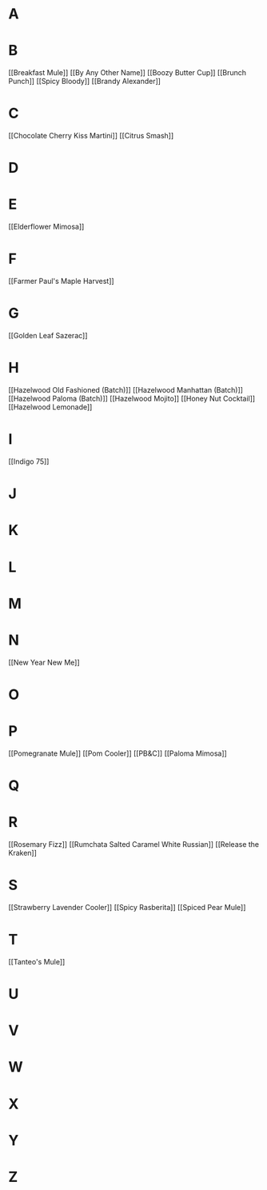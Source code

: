 # A
# B
[[Breakfast Mule]] 
[[By Any Other Name]] 
[[Boozy Butter Cup]] 
[[Brunch Punch]]
[[Spicy Bloody]]
[[Brandy Alexander]]
# C
[[Chocolate Cherry Kiss Martini]] 
[[Citrus Smash]] 
# D
# E
[[Elderflower Mimosa]]
# F
[[Farmer Paul's Maple Harvest]] 
# G
[[Golden Leaf Sazerac]]
# H
[[Hazelwood Old Fashioned (Batch)]] 
[[Hazelwood Manhattan (Batch)]] 
[[Hazelwood Paloma (Batch)]] 
[[Hazelwood Mojito]] 
[[Honey Nut Cocktail]] 
[[Hazelwood Lemonade]]

# I
[[Indigo 75]]
# J
# K
# L
# M
# N
[[New Year New Me]]
# O
# P
[[Pomegranate Mule]]
[[Pom Cooler]] 
[[PB&C]]
[[Paloma Mimosa]]
# Q
# R
[[Rosemary Fizz]]
[[Rumchata Salted Caramel White Russian]]
[[Release the Kraken]]
# S
[[Strawberry Lavender Cooler]] 
[[Spicy Rasberita]]
[[Spiced Pear Mule]]
# T
[[Tanteo's Mule]]
# U
# V
# W
# X
# Y
# Z